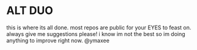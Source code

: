 # ALT DUO

this is where its all done. most repos are public for your EYES to feast on. always give me suggestions please! i know im not the best so im doing anything to improve right now. @ymaxee



